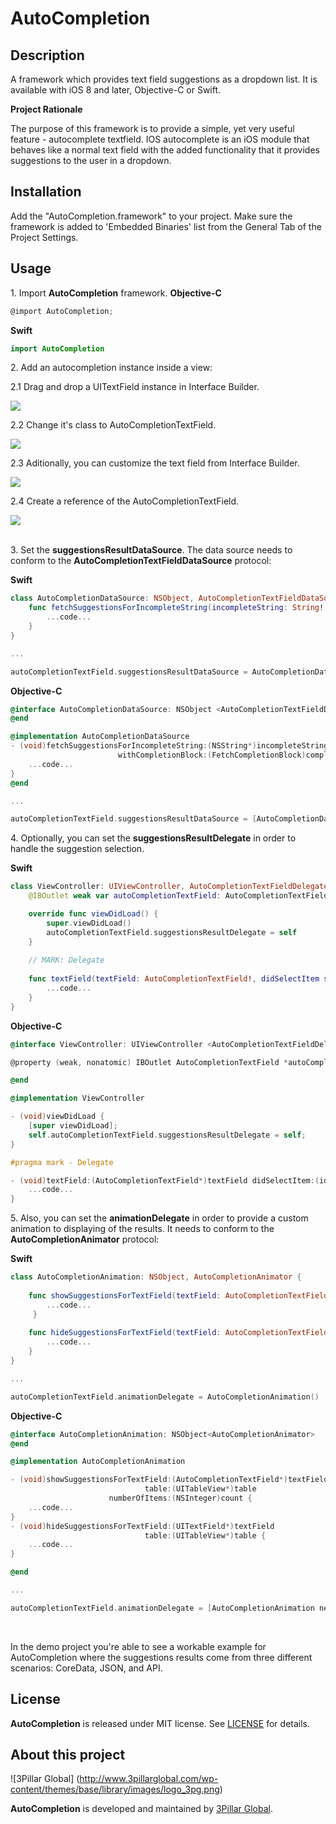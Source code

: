 # AutoCompletion


## Description

A framework which provides text field suggestions as a dropdown list. It is available with iOS 8 and later, Objective-C or Swift.

**Project Rationale**

The purpose of this framework is to provide a simple, yet very useful feature - autocomplete textfield. IOS autocomplete is an iOS module that behaves like a normal text field with the added functionality that it provides suggestions to the user in a dropdown. 

## Installation

Add the "AutoCompletion.framework" to your project. Make sure the framework is added to 'Embedded Binaries' list from the General Tab of the Project Settings.

## Usage

1\. Import **AutoCompletion** framework.
**Objective-C**

```objective-c
@import AutoCompletion; 
```

**Swift**

```swift
import AutoCompletion 
```

2\. Add an autocompletion instance inside a view:

2.1 Drag and drop a UITextField instance in Interface Builder.

![](screenshots/ac_3pg_1.png)

2.2 Change it's class to AutoCompletionTextField.

![](screenshots/ac_3pg_2.png)

2.3 Aditionally, you can customize the text field from Interface Builder.

![](screenshots/ac_3pg_3.png)

2.4 Create a reference of the AutoCompletionTextField.

![](screenshots/ac_3pg_4.png)
<br />
<br />

3\. Set the **suggestionsResultDataSource**. The data source needs to conform to the **AutoCompletionTextFieldDataSource** protocol:

**Swift**

```swift
class AutoCompletionDataSource: NSObject, AutoCompletionTextFieldDataSource {
    func fetchSuggestionsForIncompleteString(incompleteString: String!, withCompletionBlock completion: FetchCompletionBlock!) {
        ...code...
    }
}

...

autoCompletionTextField.suggestionsResultDataSource = AutoCompletionDataSource()
```

**Objective-C**

```objective-c
@interface AutoCompletionDataSource: NSObject <AutoCompletionTextFieldDataSource>
@end

@implementation AutoCompletionDataSource
- (void)fetchSuggestionsForIncompleteString:(NSString*)incompleteString
                        withCompletionBlock:(FetchCompletionBlock)completion {
    ...code...
}
@end

...

autoCompletionTextField.suggestionsResultDataSource = [AutoCompletionDataSource new];
```

4\. Optionally, you can set the **suggestionsResultDelegate** in order to handle the suggestion selection. 

**Swift**

```swift
class ViewController: UIViewController, AutoCompletionTextFieldDelegate {    
    @IBOutlet weak var autoCompletionTextField: AutoCompletionTextField!

    override func viewDidLoad() {
        super.viewDidLoad()
        autoCompletionTextField.suggestionsResultDelegate = self
    }
    
    // MARK: Delegate
    
    func textField(textField: AutoCompletionTextField!, didSelectItem selectedItem: AnyObject!) {
		...code...
    }
}
```

**Objective-C**

```objective-c
@interface ViewController: UIViewController <AutoCompletionTextFieldDelegate>

@property (weak, nonatomic) IBOutlet AutoCompletionTextField *autoCompletionTextField;

@end

@implementation ViewController

- (void)viewDidLoad {
    [super viewDidLoad];
    self.autoCompletionTextField.suggestionsResultDelegate = self;
}

#pragma mark - Delegate

- (void)textField:(AutoCompletionTextField*)textField didSelectItem:(id)selectedItem {
	...code...
}
```

5\. Also, you can set the **animationDelegate** in order to provide a custom animation to displaying of the results. It needs to conform to the **AutoCompletionAnimator** protocol:

**Swift**

```swift
class AutoCompletionAnimation: NSObject, AutoCompletionAnimator {
    
    func showSuggestionsForTextField(textField: AutoCompletionTextField!, table: UITableView!, numberOfItems count: Int) {
    	...code...    
   	 }
    
    func hideSuggestionsForTextField(textField: AutoCompletionTextField!, table: UITableView!) {
    	...code...
    }
}

...

autoCompletionTextField.animationDelegate = AutoCompletionAnimation()
```

**Objective-C**

```objective-c
@interface AutoCompletionAnimation: NSObject<AutoCompletionAnimator>
@end

@implementation AutoCompletionAnimation

- (void)showSuggestionsForTextField:(AutoCompletionTextField*)textField
                              table:(UITableView*)table
                      numberOfItems:(NSInteger)count {
	...code...
}
- (void)hideSuggestionsForTextField:(UITextField*)textField
                              table:(UITableView*)table {
	...code...
}

@end

...

autoCompletionTextField.animationDelegate = [AutoCompletionAnimation new];
```
<br />

In the demo project you're able to see a workable example for AutoCompletion where the suggestions results come from three different scenarios: CoreData, JSON, and API.

## License

**AutoCompletion** is released under MIT license. See [LICENSE](LICENSE) for details.  

## About this project
![3Pillar Global] (http://www.3pillarglobal.com/wp-content/themes/base/library/images/logo_3pg.png)

**AutoCompletion** is developed and maintained by [3Pillar Global](http://www.3pillarglobal.com/).


